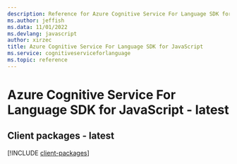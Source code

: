 ```yaml
---
description: Reference for Azure Cognitive Service For Language SDK for JavaScript
ms.author: jeffish
ms.data: 11/01/2022
ms.devlang: javascript
author: xirzec
title: Azure Cognitive Service For Language SDK for JavaScript
ms.service: cognitiveserviceforlanguage
ms.topic: reference
---
```

# Azure Cognitive Service For Language SDK for JavaScript - latest

## Client packages - latest
[!INCLUDE [client-packages](cognitive-service-for-language-client-index.md)]
